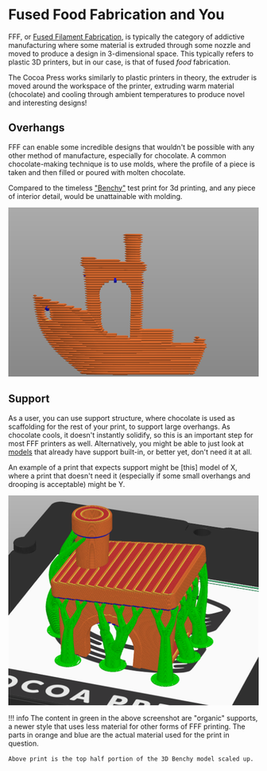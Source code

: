 # Fused Food Fabrication and You

FFF, or [Fused Filament Fabrication](https://en.wikipedia.org/wiki/Fused_filament_fabrication), is typically the category of addictive manufacturing where some material is extruded through some nozzle and moved to produce a design in 3-dimensional space.  This typically refers to plastic 3D printers, but in our case, is that of fused *food* fabrication.

<!-- TODO Add gif of printer in motion / cut webm of printer working -->

The Cocoa Press works similarly to plastic printers in theory, the extruder is moved around the workspace of the printer, extruding warm material (chocolate) and cooling through ambient temperatures to produce novel and interesting designs!

## Overhangs

FFF can enable some incredible designs that wouldn't be possible with any other method of manufacture, especially for chocolate.  A common chocolate-making technique is to use molds, where the profile of a piece is taken and then filled or poured with molten chocolate.  

<!-- TODO insert photo of bonbon for reference. -->

Compared to the timeless ["Benchy"](https://www.3dbenchy.com/) test print for 3d printing, and any piece of interior detail, would be unattainable with molding.

![](../img/101/benchy_overhang.png)

## Support

As a user, you can use support structure, where chocolate is used as scaffolding for the rest of your print, to support large overhangs.  As chocolate cools, it doesn't instantly solidify, so this is an important step for most FFF printers as well.  Alternatively, you might be able to just look at [models]() that already have support built-in, or better yet, don't need it at all. <!-- TODO add link to integral support models -->

An example of a print that expects support might be [this] model of X, where a print that doesn't need it (especially if some small overhangs and drooping is acceptable) might be Y.

![](../img/101/benchy_supports.png)

!!! info
    The content in green in the above screenshot are "organic" supports, a newer style that uses less material for other forms of FFF printing. The parts in orange and blue are the actual material used for the print in question.

    Above print is the top half portion of the 3D Benchy model scaled up.